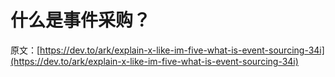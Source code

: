 # 什么是事件采购？

原文：[https://dev.to/ark/explain-x-like-im-five-what-is-event-sourcing-34i](https://dev.to/ark/explain-x-like-im-five-what-is-event-sourcing-34i)